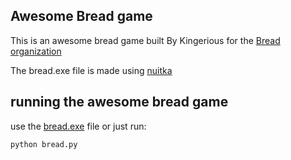 ## Awesome Bread game

This is an awesome bread game built By Kingerious for the [Bread organization](https://discord.gg/dKaptM4Pgm)

The bread.exe file is made using [nuitka](https://nuitka.net/)

## running the awesome bread game

use the [bread.exe](https://mdxwarriorxop.github.io/bread/) file or just run:

```bash
python bread.py
```
